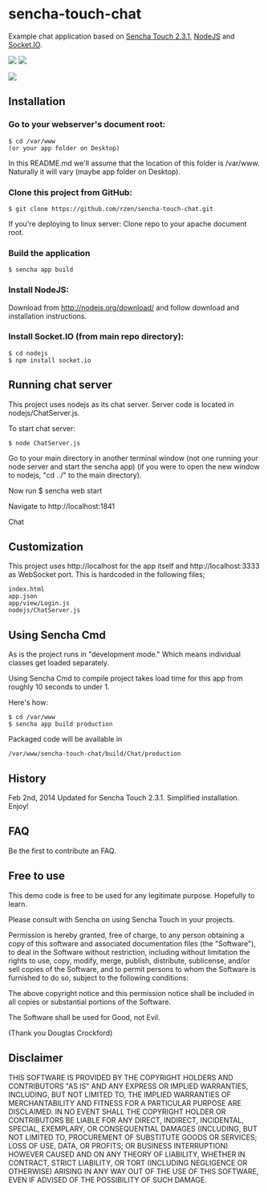 # sencha-touch-chat

Example chat application based on [Sencha Touch 2.3.1](http://www.sencha.com/products/touch/ "Sencha Touch"), [NodeJS](http://nodejs.org/ "NodeJS") and [Socket.IO](http://socket.io/ "Socket.IO").

![](https://github.com/rzen/sencha-touch-chat/blob/master/resources/Screenshots/Screenshot%20-%20Login.png?raw=true) ![](https://github.com/rzen/sencha-touch-chat/blob/master/resources/Screenshots/Screenshot%20-%20MessageList.png?raw=true)

![](https://github.com/rzen/sencha-touch-chat/blob/master/resources/Screenshots/Screenshot%20-%20node%20ChatServer.js.png?raw=true)

## Installation

### Go to your webserver's document root:

	$ cd /var/www
	(or your app folder on Desktop)

In this README.md we'll assume that the location of this folder is /var/www. Naturally it will vary (maybe app folder on Desktop).


### Clone this project from GitHub:

	$ git clone https://github.com/rzen/sencha-touch-chat.git

If you're deploying to linux server: Clone repo to your apache document root. 


### Build the application

	$ sencha app build


### Install NodeJS:

Download from http://nodejs.org/download/ and follow download and installation instructions.


### Install Socket.IO (from main repo directory):

	$ cd nodejs
	$ npm install socket.io


## Running chat server

This project uses nodejs as its chat server. Server code is located in nodejs/ChatServer.js.

To start chat server:

	$ node ChatServer.js


Go to your main directory in another terminal window (not one running your node server and start the sencha app) (if you were to open the new window to nodejs, "cd ../" to the main directory).

Now run 
	$ sencha web start

Navigate to http://localhost:1841

Chat


## Customization

This project uses http://localhost for the app itself and http://localhost:3333 as WebSocket port. This is hardcoded in the following files;

	index.html
	app.json
	app/view/Login.js
	nodejs/ChatServer.js


## Using Sencha Cmd

As is the project runs in "development mode." Which means individual classes get loaded separately. 

Using Sencha Cmd to compile project takes load time for this app from roughly 10 seconds to under 1. 

Here's how:

	$ cd /var/www
	$ sencha app build production

Packaged code will be available in

	/var/www/sencha-touch-chat/build/Chat/production


## History

Feb 2nd, 2014 Updated for Sencha Touch 2.3.1. Simplified installation. Enjoy!


## FAQ

Be the first to contribute an FAQ.


## Free to use

This demo code is free to be used for any legitimate purpose. Hopefully to learn.

Please consult with Sencha on using Sencha Touch in your projects.

Permission is hereby granted, free of charge, to any person obtaining a copy of this software and associated documentation files (the "Software"), to deal in the Software without restriction, including without limitation the rights to use, copy, modify, merge, publish, distribute, sublicense, and/or sell copies of the Software, and to permit persons to whom the Software is furnished to do so, subject to the following conditions:

The above copyright notice and this permission notice shall be included in all copies or substantial portions of the Software.

The Software shall be used for Good, not Evil.

(Thank you Douglas Crockford)


## Disclaimer

THIS SOFTWARE IS PROVIDED BY THE COPYRIGHT HOLDERS AND CONTRIBUTORS "AS IS" AND ANY EXPRESS OR IMPLIED WARRANTIES, INCLUDING, BUT NOT LIMITED TO, THE IMPLIED WARRANTIES OF MERCHANTABILITY AND FITNESS FOR A PARTICULAR PURPOSE ARE DISCLAIMED. IN NO EVENT SHALL THE COPYRIGHT HOLDER OR CONTRIBUTORS BE LIABLE FOR ANY DIRECT, INDIRECT, INCIDENTAL, SPECIAL, EXEMPLARY, OR CONSEQUENTIAL DAMAGES (INCLUDING, BUT NOT LIMITED TO, PROCUREMENT OF SUBSTITUTE GOODS OR SERVICES; LOSS OF USE, DATA, OR PROFITS; OR BUSINESS INTERRUPTION) HOWEVER CAUSED AND ON ANY THEORY OF LIABILITY, WHETHER IN CONTRACT, STRICT LIABILITY, OR TORT (INCLUDING NEGLIGENCE OR OTHERWISE) ARISING IN ANY WAY OUT OF THE USE OF THIS SOFTWARE, EVEN IF ADVISED OF THE POSSIBILITY OF SUCH DAMAGE.
